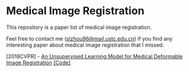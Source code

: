 # Medical Image Registration

This repository is a paper list of medical image registration. 

Feel free to contact me (slzhou96@mail.ustc.edu.cn) if you find any interesting paper about medical image registration that I missed.

[2018CVPR] - [An Unsupervised Learning Model for Medical Deformable Image Registration](https://openaccess.thecvf.com/content_cvpr_2018/html/Balakrishnan_An_Unsupervised_Learning_CVPR_2018_paper.html) [[Code]](https://github.com/voxelmorph/voxelmorph)
